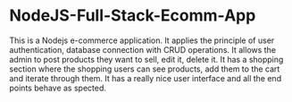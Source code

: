 # NodeJS-Full-Stack-Ecomm-App
This is a Nodejs e-commerce application. It applies the principle of user authentication, database connection with CRUD operations.
It allows the admin to post products they want to sell, edit it, delete it. It has a shopping section where the shopping users can see products, add them to the cart and iterate through them. It has a really nice user interface and all the end points behave as spected.
